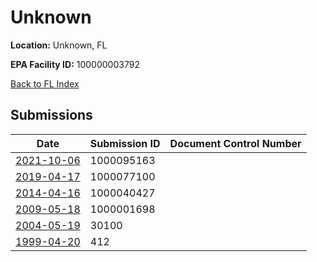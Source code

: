 # Unknown

**Location:** Unknown, FL

**EPA Facility ID:** 100000003792

[Back to FL Index](../../index.md)

## Submissions

| Date | Submission ID | Document Control Number |
|------|--------------|-------------------------|
| [2021-10-06](submissions/1000095163.md) | 1000095163 |  |
| [2019-04-17](submissions/1000077100.md) | 1000077100 |  |
| [2014-04-16](submissions/1000040427.md) | 1000040427 |  |
| [2009-05-18](submissions/1000001698.md) | 1000001698 |  |
| [2004-05-19](submissions/30100.md) | 30100 |  |
| [1999-04-20](submissions/412.md) | 412 |  |
